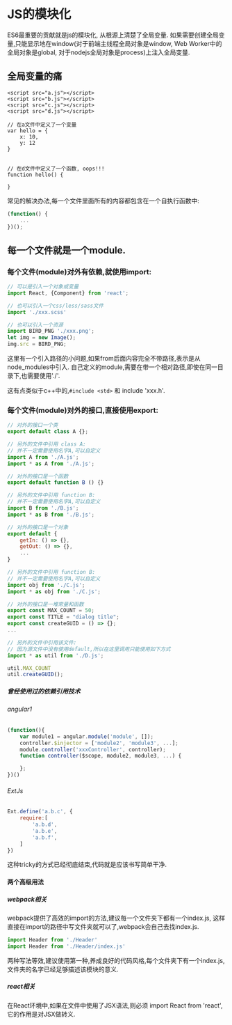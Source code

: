 # JS的模块化

ES6最重要的贡献就是js的模块化, 从根源上清楚了全局变量. 
如果需要创建全局变量,只能显示地在window(对于前端主线程全局对象是window, Web Worker中的全局对象是global, 对于nodejs全局对象是process)上注入全局变量.

## 全局变量的痛
```
<script src="a.js"></script>
<script src="b.js"></script>
<script src="c.js"></script>
<script src="d.js"></script>

// 在a文件中定义了一个变量
var hello = {
    x: 10,
    y: 12
}


// 在d文件中定义了一个函数, oops!!!
function hello() {

}

```
常见的解决办法,每一个文件里面所有的内容都包含在一个自执行函数中:
```js
(function() {
    ...
})();
```


## 每一个文件就是一个module.

### 每个文件(module)对外有依赖,就使用import:

```js
// 可以是引入一个对象或变量
import React, {Component} from 'react';

// 也可以引入一个css/less/sass文件
import './xxx.scss'

// 也可以引入一个资源
import BIRD_PNG './xxx.png';
let img = new Image();
img.src = BIRD_PNG;

```

这里有一个引入路径的小问题,如果from后面内容完全不带路径,表示是从node_modules中引入.
自己定义的module,需要在带一个相对路径,即使在同一目录下,也需要使用'./'.

这有点类似于c++中的,`#include <std>` 和 include 'xxx.h'.





### 每个文件(module)对外的接口,直接使用export:

```js
// 对外的接口一个类
export default class A {};

// 另外的文件中引用 class A:
// 并不一定需要使用名字A,可以自定义
import A from './A.js';
import * as A from './A.js';
```

```js
// 对外的接口是一个函数
export default function B () {}

// 另外的文件中引用 function B:
// 并不一定需要使用名字A,可以自定义
import B from './B.js';
import * as B from './B.js';

```


```js
// 对外的接口是一个对象
export default {
    getIn: () => {},
    getOut: () => {},
    ...
}

// 另外的文件中引用 function B:
// 并不一定需要使用名字A,可以自定义
import obj from './C.js';
import * as obj from './C.js';
```


```js
// 对外的接口是一堆常量和函数
export const MAX_COUNT = 50;
export const TITLE = "dialog title";
export const createGUID = () => {};
...

// 另外的文件中引用该文件:
// 因为源文件中没有使用default,所以在这里调用只能使用如下方式
import * as util from './D.js';

util.MAX_COUNT 
util.createGUID();
```


##### 曾经使用过的依赖引用技术
###### angular1
```js
(function(){
    var module1 = angular.module('module', []);
    controller.$injector = ['module2', 'module3', ...];
    module.controller('xxxController', controller);
    function controller($scope, module2, module3, ...) {

    };
})()

```
###### ExtJs
```js
Ext.define('a.b.c', {
    require:[
        'a.b.d',
        'a.b.e',
        'a.b.f',
    ]
})

```
这种tricky的方式已经彻底结束,代码就是应该书写简单干净.


#### 两个高级用法

##### webpack相关
webpack提供了高效的import的方法,建议每一个文件夹下都有一个index.js, 这样直接在import的路径中写文件夹就可以了,webpack会自己去找index.js.
```js
import Header from './Header'
import Header from './Header/index.js'
```
两种写法等效,建议使用第一种,养成良好的代码风格,每个文件夹下有一个index.js,文件夹的名字已经足够描述该模块的意义.

##### react相关
在React环境中,如果在文件中使用了JSX语法,则必须 import React from 'react', 它的作用是对JSX做转义.